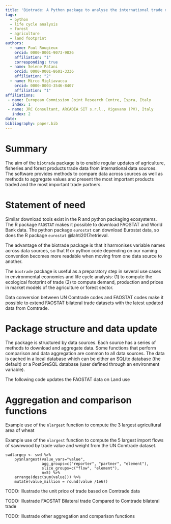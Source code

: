 ```yaml
---
title: 'Biotrade: A Python package to analyse the international trade of bio-based products'
tags:
  - python
  - life cycle analysis
  - forest
  - agriculture
  - land footprint
authors:
  - name: Paul Rougieux
    orcid: 0000-0001-9073-9826
    affiliation: "1"
    corresponding: true
  - name: Selene Patani
    orcid: 0000-0001-8601-3336
    affiliation: "2"
  - name: Mirco Migliavacca
    orcid: 0000-0003-3546-8407
    affiliation: "1"
affiliations:
 - name: European Commission Joint Research Centre, Ispra, Italy
   index: 1
 - name: JRC Consultant, ARCADIA SIT s.r.l., Vigevano (PV), Italy
   index: 2
date:
bibliography: paper.bib
---
```


<!-- Paper submission guidelines
https://joss.readthedocs.io/en/latest/submitting.html
-->

# Summary

The aim of the `biotrade` package is to enable regular updates of agriculture, fisheries 
and forest products trade data from international data sources. The software provides 
methods to compare data across sources as well as methods to aggregate values and 
present the most important products traded and the most important trade partners.


# Statement of need

Similar download tools exist in the R and python packaging ecosystems. The R package 
`FAOSTAT` makes it possible to download FAOSTAT and World Bank data. The python package 
`eurostat` can download Eurostat data, so does the R package `eurostat` 
@lahti2017retrieval. 

The advantage of the biotrade package is that it harmonises variable names across data 
sources, so that R or python code depending on our naming convention becomes more 
readable when moving from one data source to another.

The `biotrade` package is useful as a preparatory step in several use cases in 
environmental economics and life cycle analysis: (1) to compute the ecological footprint 
of trade (2) to compute demand, production and prices in market models of the 
agriculture or forest sector.

Data conversion between UN Comtrade codes and FAOSTAT codes make it possible to extend 
FAOSTAT bilateral trade datasets with the latest updated data from Comtrade.


# Package structure and data update

The package is structured by data sources. Each source has a series of methods to 
download and aggregate data. Some functions that perform comparison and data aggregation 
are common to all data sources.
The data is cached in a local database which can be either an SQLite database (the 
default) or a PostGreSQL database (user defined through an environment variable).

The following code updates the FAOSTAT data on Land use



# Aggregation and comparison functions


Example use of the `nlargest` function to compute the 3 largest agricultural area of 
wheat 


Example use of the `nlargest` function to compute the 5 largest import flows of sawnwood 
by trade value and weight from the UN Comtrade dataset.

```
swdlargep <- swd %>%
    py$nlargest(value_vars="value",
                agg_groups=c("reporter", "partner", "element"),
                slice_groups=c("flow", "element"),
                n=5) %>%
    arrange(desc(sum(value))) %>%
    mutate(value_million = round(value /1e6))
```



TODO: Illustrade the unit price of trade based on Comtrade data

TODO: Illustrade FAOSTAT Bilateral trade Compared to Comtrade bilateral trade

TODO: Illustrade other aggregation and comparison functions



